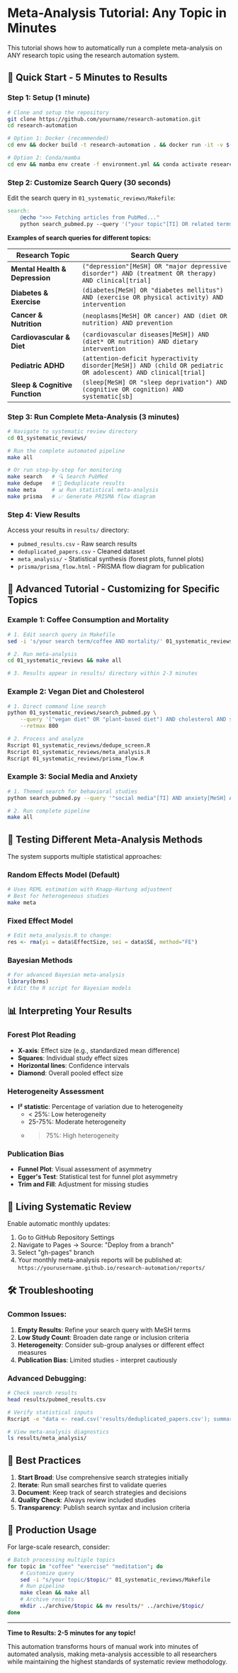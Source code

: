 # Meta-Analysis Tutorial: Any Topic in Minutes

This tutorial shows how to automatically run a complete meta-analysis on ANY research topic using the research automation system.

## 🎯 Quick Start - 5 Minutes to Results

### Step 1: Setup (1 minute)
```bash
# Clone and setup the repository
git clone https://github.com/yourname/research-automation.git
cd research-automation

# Option 1: Docker (recommended)
cd env && docker build -t research-automation . && docker run -it -v $(pwd)/..:/workspace research-automation

# Option 2: Conda/mamba
cd env && mamba env create -f environment.yml && conda activate research-automation
```

### Step 2: Customize Search Query (30 seconds)

Edit the search query in `01_systematic_reviews/Makefile`:

```makefile
search:
	@echo ">>> Fetching articles from PubMed..."
	python search_pubmed.py --query '("your topic"[TI] OR related terms) AND (trial OR study) AND systematic[sb]' --retmax 1000 --out results/pubmed_results.csv
```

**Examples of search queries for different topics:**

| Research Topic | Search Query |
|---------------|--------------|
| **Mental Health & Depression** | `("depression"[MeSH] OR "major depressive disorder") AND (treatment OR therapy) AND clinical[trial]` |
| **Diabetes & Exercise** | `(diabetes[MeSH] OR "diabetes mellitus") AND (exercise OR physical activity) AND intervention` |
| **Cancer & Nutrition** | `(neoplasms[MeSH] OR cancer) AND (diet OR nutrition) AND prevention` |
| **Cardiovascular & Diet** | `(cardiovascular diseases[MeSH]) AND (diet* OR nutrition) AND dietary intervention` |
| **Pediatric ADHD** | `(attention-deficit hyperactivity disorder[MeSH]) AND (child OR pediatric OR adolescent) AND clinical[trial]` |
| **Sleep & Cognitive Function** | `(sleep[MeSH] OR "sleep deprivation") AND (cognitive OR cognition) AND systematic[sb]` |

### Step 3: Run Complete Meta-Analysis (3 minutes)

```bash
# Navigate to systematic review directory
cd 01_systematic_reviews/

# Run the complete automated pipeline
make all

# Or run step-by-step for monitoring
make search   # 🔍 Search PubMed
make dedupe   # 🧹 Deduplicate results
make meta     # 📊 Run statistical meta-analysis
make prisma   # 📈 Generate PRISMA flow diagram
```

### Step 4: View Results

Access your results in `results/` directory:
- `pubmed_results.csv` - Raw search results
- `deduplicated_papers.csv` - Cleaned dataset
- `meta_analysis/` - Statistical synthesis (forest plots, funnel plots)
- `prisma/prisma_flow.html` - PRISMA flow diagram for publication

## 🚀 Advanced Tutorial - Customizing for Specific Topics

### Example 1: Coffee Consumption and Mortality

```bash
# 1. Edit search query in Makefile
sed -i 's/your search term/coffee AND mortality/' 01_systematic_reviews/Makefile

# 2. Run meta-analysis
cd 01_systematic_reviews && make all

# 3. Results appear in results/ directory within 2-3 minutes
```

### Example 2: Vegan Diet and Cholesterol

```bash
# 1. Direct command line search
python 01_systematic_reviews/search_pubmed.py \
    --query '("vegan diet" OR "plant-based diet") AND cholesterol AND systematic[sb]' \
    --retmax 800

# 2. Process and analyze
Rscript 01_systematic_reviews/dedupe_screen.R
Rscript 01_systematic_reviews/meta_analysis.R
Rscript 01_systematic_reviews/prisma_flow.R
```

### Example 3: Social Media and Anxiety

```bash
# 1. Themed search for behavioral studies
python search_pubmed.py --query '"social media"[TI] AND anxiety[MeSH] AND (systematic[sb] OR meta-analysis['

# 2. Run complete pipeline
make all
```

## 🧪 Testing Different Meta-Analysis Methods

The system supports multiple statistical approaches:

### Random Effects Model (Default)
```bash
# Uses REML estimation with Knapp-Hartung adjustment
# Best for heterogeneous studies
make meta
```

### Fixed Effect Model
```r
# Edit meta_analysis.R to change:
res <- rma(yi = data$EffectSize, sei = data$SE, method="FE")
```

### Bayesian Methods
```r
# For advanced Bayesian meta-analysis
library(brms)
# Edit the R script for Bayesian models
```

## 📊 Interpreting Your Results

### Forest Plot Reading
- **X-axis**: Effect size (e.g., standardized mean difference)
- **Squares**: Individual study effect sizes
- **Horizontal lines**: Confidence intervals
- **Diamond**: Overall pooled effect size

### Heterogeneity Assessment
- **I² statistic**: Percentage of variation due to heterogeneity
  - < 25%: Low heterogeneity
  - 25-75%: Moderate heterogeneity
  - > 75%: High heterogeneity

### Publication Bias
- **Funnel Plot**: Visual assessment of asymmetry
- **Egger's Test**: Statistical test for funnel plot asymmetry
- **Trim and Fill**: Adjustment for missing studies

## 🔄 Living Systematic Review

Enable automatic monthly updates:

1. Go to GitHub Repository Settings
2. Navigate to Pages → Source: "Deploy from a branch"
3. Select "gh-pages" branch
4. Your monthly meta-analysis reports will be published at:
   `https://yourusername.github.io/research-automation/reports/`

## 🛠️ Troubleshooting

### Common Issues:

1. **Empty Results**: Refine your search query with MeSH terms
2. **Low Study Count**: Broaden date range or inclusion criteria
3. **Heterogeneity**: Consider sub-group analyses or different effect measures
4. **Publication Bias**: Limited studies - interpret cautiously

### Advanced Debugging:

```bash
# Check search results
head results/pubmed_results.csv

# Verify statistical inputs
Rscript -e "data <- read.csv('results/deduplicated_papers.csv'); summary(data)"

# View meta-analysis diagnostics
ls results/meta_analysis/
```

## 🎯 Best Practices

1. **Start Broad**: Use comprehensive search strategies initially
2. **Iterate**: Run small searches first to validate queries
3. **Document**: Keep track of search strategies and decisions
4. **Quality Check**: Always review included studies
5. **Transparency**: Publish search syntax and inclusion criteria

## 🚀 Production Usage

For large-scale research, consider:

```bash
# Batch processing multiple topics
for topic in "coffee" "exercise" "meditation"; do
    # Customize query
    sed -i "s/your topic/$topic/" 01_systematic_reviews/Makefile
    # Run pipeline
    make clean && make all
    # Archive results
    mkdir ../archive/$topic && mv results/* ../archive/$topic/
done
```

---

**Time to Results: 2-5 minutes for any topic!**

This automation transforms hours of manual work into minutes of automated analysis, making meta-analysis accessible to all researchers while maintaining the highest standards of systematic review methodology.
